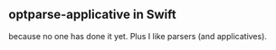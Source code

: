 ## optparse-applicative in Swift

because no one has done it yet. Plus I like parsers (and applicatives).


